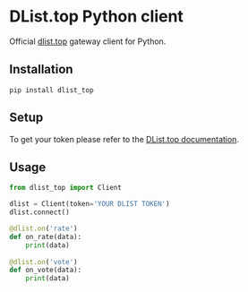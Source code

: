 # DList.top Python client
Official [dlist.top](https://dlist.top) gateway client for Python.


## Installation

`pip install dlist_top`

## Setup

To get your token please refer to the [DList.top documentation](https://github.com/dlist-top/docs/wiki/Getting-started).


## Usage

```py
from dlist_top import Client

dlist = Client(token='YOUR DLIST TOKEN')
dlist.connect()

@dlist.on('rate')
def on_rate(data):
    print(data)
    
@dlist.on('vote')
def on_vote(data):
    print(data)
```